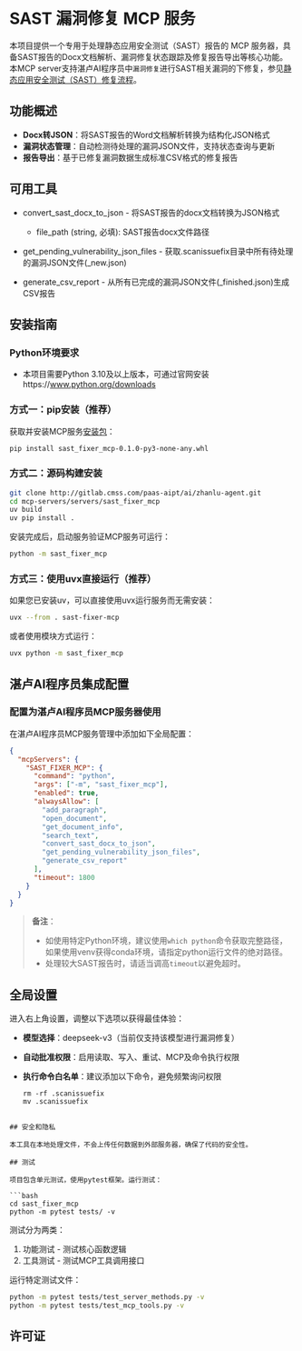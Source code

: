 # SAST 漏洞修复 MCP 服务

本项目提供一个专用于处理静态应用安全测试（SAST）报告的 MCP 服务器，具备SAST报告的Docx文档解析、漏洞修复状态跟踪及修复报告导出等核心功能。本MCP server支持湛卢AI程序员中`漏洞修复`进行SAST相关漏洞的下修复，参见[静态应用安全测试（SAST）修复流程](docs/SAST_FIXER_WORKFLOW.md)。

## 功能概述

* **Docx转JSON**：将SAST报告的Word文档解析转换为结构化JSON格式
* **漏洞状态管理**：自动检测待处理的漏洞JSON文件，支持状态查询与更新
* **报告导出**：基于已修复漏洞数据生成标准CSV格式的修复报告

## 可用工具

- convert_sast_docx_to_json - 将SAST报告的docx文档转换为JSON格式
    - file_path (string, 必填): SAST报告docx文件路径

- get_pending_vulnerability_json_files - 获取.scanissuefix目录中所有待处理的漏洞JSON文件(_new.json)

- generate_csv_report - 从所有已完成的漏洞JSON文件(_finished.json)生成CSV报告

## 安装指南

### Python环境要求
* 本项目需要Python 3.10及以上版本，可通过官网安装https://www.python.org/downloads

### 方式一：pip安装（推荐）

获取并安装MCP服务[安装包](dist/sast_fixer_mcp-0.1.0-py3-none-any.whl)：

```bash
pip install sast_fixer_mcp-0.1.0-py3-none-any.whl
```

### 方式二：源码构建安装

```bash
git clone http://gitlab.cmss.com/paas-aipt/ai/zhanlu-agent.git
cd mcp-servers/servers/sast_fixer_mcp
uv build
uv pip install .
```

安装完成后，启动服务验证MCP服务可运行：
```bash
python -m sast_fixer_mcp
```

### 方式三：使用uvx直接运行（推荐）

如果您已安装uv，可以直接使用uvx运行服务而无需安装：

```bash
uvx --from . sast-fixer-mcp
```

或者使用模块方式运行：

```bash
uvx python -m sast_fixer_mcp
```

## 湛卢AI程序员集成配置
### 配置为湛卢AI程序员MCP服务器使用

在湛卢AI程序员MCP服务管理中添加如下全局配置：

```json
{
  "mcpServers": {
    "SAST_FIXER_MCP": {
      "command": "python",
      "args": ["-m", "sast_fixer_mcp"],
      "enabled": true,
      "alwaysAllow": [
        "add_paragraph",
        "open_document",
        "get_document_info",
        "search_text",
        "convert_sast_docx_to_json",
        "get_pending_vulnerability_json_files",
        "generate_csv_report"
      ],
      "timeout": 1800
    }
  }
}
```

> **备注**：
>
> * 如使用特定Python环境，建议使用`which python`命令获取完整路径，如果使用venv获得conda环境，请指定python运行文件的绝对路径。
> * 处理较大SAST报告时，请适当调高`timeout`以避免超时。

## 全局设置

进入右上角设置，调整以下选项以获得最佳体验：

* **模型选择**：deepseek-v3（当前仅支持该模型进行漏洞修复）
* **自动批准权限**：启用读取、写入、重试、MCP及命令执行权限
* **执行命令白名单**：建议添加以下命令，避免频繁询问权限

  ```text
  rm -rf .scanissuefix
  mv .scanissuefix
```

## 安全和隐私

本工具在本地处理文件，不会上传任何数据到外部服务器，确保了代码的安全性。

## 测试

项目包含单元测试，使用pytest框架。运行测试：

```bash
cd sast_fixer_mcp
python -m pytest tests/ -v
```

测试分为两类：
1. 功能测试 - 测试核心函数逻辑
2. 工具测试 - 测试MCP工具调用接口

运行特定测试文件：
```bash
python -m pytest tests/test_server_methods.py -v
python -m pytest tests/test_mcp_tools.py -v
```

## 许可证

```
